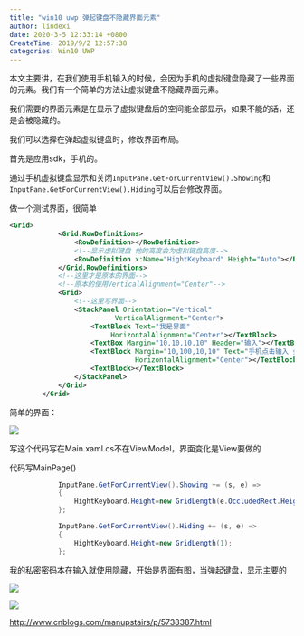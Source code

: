 ```yaml
---
title: "win10 uwp 弹起键盘不隐藏界面元素"
author: lindexi
date: 2020-3-5 12:33:14 +0800
CreateTime: 2019/9/2 12:57:38
categories: Win10 UWP
---
```


本文主要讲，在我们使用手机输入的时候，会因为手机的虚拟键盘隐藏了一些界面的元素。我们有一个简单的方法让虚拟键盘不隐藏界面元素。

<!--more-->


<!-- CreateTime:2019/9/2 12:57:38 -->


<div id="toc"></div>

我们需要的界面元素是在显示了虚拟键盘后的空间能全部显示，如果不能的话，还是会被隐藏的。

我们可以选择在弹起虚拟键盘时，修改界面布局。

首先是应用sdk，手机的。

通过手机虚拟键盘显示和关闭`InputPane.GetForCurrentView().Showing`和`InputPane.GetForCurrentView().Hiding`可以后台修改界面。

做一个测试界面，很简单

```xml
<Grid>
            <Grid.RowDefinitions>
                <RowDefinition></RowDefinition>
                <!--显示虚拟键盘 他的高度会为虚拟键盘高度-->
                <RowDefinition x:Name="HightKeyboard" Height="Auto"></RowDefinition>
            </Grid.RowDefinitions>
            <!--这里才是原本的界面-->
            <!--原本的使用VerticalAlignment="Center"-->
            <Grid>
                <!--这里写界面-->
                <StackPanel Orientation="Vertical"
                          VerticalAlignment="Center">
                    <TextBlock Text="我是界面"
                         HorizontalAlignment="Center"></TextBlock>
                    <TextBox Margin="10,10,10,10" Header="输入"></TextBox>
                    <TextBlock Margin="10,100,10,10" Text="手机点击输入 会隐藏我"
                               HorizontalAlignment="Center"></TextBlock>
                    <TextBlock></TextBlock>
                </StackPanel>
            </Grid>
        </Grid>
```

简单的界面：

![](http://image.acmx.xyz/ae470125-e6d5-452b-8b4a-0c54bf2e5d3220161130214749.jpg)

写这个代码写在Main.xaml.cs不在ViewModel，界面变化是View要做的

代码写MainPage()

```csharp
            InputPane.GetForCurrentView().Showing += (s, e) =>
            {
                HightKeyboard.Height=new GridLength(e.OccludedRect.Height);
            };

            InputPane.GetForCurrentView().Hiding += (s, e) =>
            {
                HightKeyboard.Height=new GridLength(1);
            };
```

我的私密密码本在输入就使用隐藏，开始是界面有图，当弹起键盘，显示主要的

![](http://image.acmx.xyz/0a7537fb-9ef0-49f8-b934-6cb779e8754bwp_ss_20161204_00012016124201938.jpg)

![](http://image.acmx.xyz/0a7537fb-9ef0-49f8-b934-6cb779e8754bwp_ss_20161204_00022016124202039.jpg)

http://www.cnblogs.com/manupstairs/p/5738387.html


